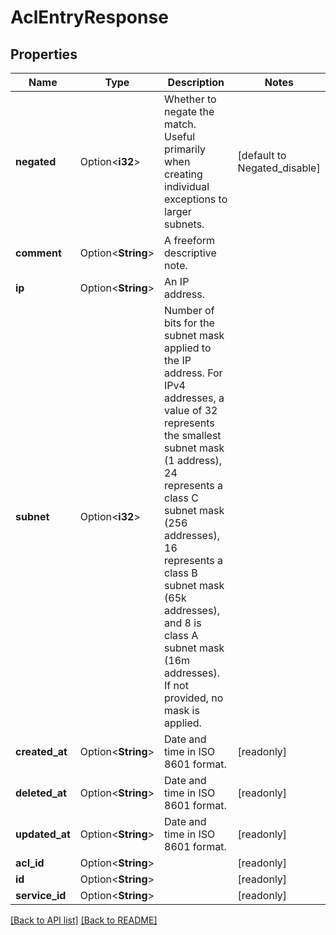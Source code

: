 # AclEntryResponse

## Properties

Name | Type | Description | Notes
------------ | ------------- | ------------- | -------------
**negated** | Option<**i32**> | Whether to negate the match. Useful primarily when creating individual exceptions to larger subnets. | [default to Negated_disable]
**comment** | Option<**String**> | A freeform descriptive note. | 
**ip** | Option<**String**> | An IP address. | 
**subnet** | Option<**i32**> | Number of bits for the subnet mask applied to the IP address. For IPv4 addresses, a value of 32 represents the smallest subnet mask (1 address), 24 represents a class C subnet mask (256 addresses), 16 represents a class B subnet mask (65k addresses), and 8 is class A subnet mask (16m addresses). If not provided, no mask is applied. | 
**created_at** | Option<**String**> | Date and time in ISO 8601 format. | [readonly]
**deleted_at** | Option<**String**> | Date and time in ISO 8601 format. | [readonly]
**updated_at** | Option<**String**> | Date and time in ISO 8601 format. | [readonly]
**acl_id** | Option<**String**> |  | [readonly]
**id** | Option<**String**> |  | [readonly]
**service_id** | Option<**String**> |  | [readonly]

[[Back to API list]](../README.md#documentation-for-api-endpoints) [[Back to README]](../README.md)


